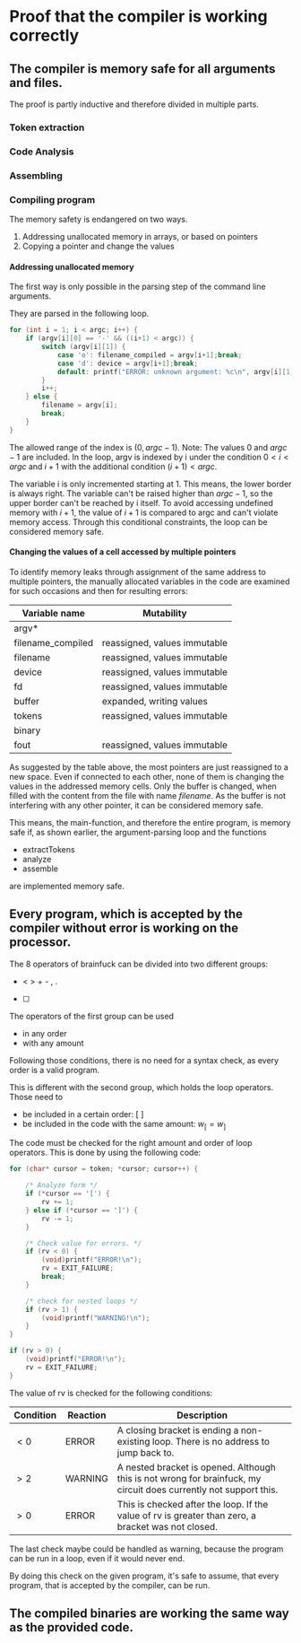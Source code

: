 # Proof that the compiler is working correctly

## The compiler is memory safe for all arguments and files.

The proof is partly inductive and therefore divided in multiple parts.

### Token extraction

### Code Analysis

### Assembling

### Compiling program

The memory safety is endangered on two ways.

1. Addressing unallocated memory in arrays, or based on pointers
2. Copying a pointer and change the values

#### Addressing unallocated memory

The first way is only possible in the parsing step of the command line arguments.

They are parsed in the following loop.

```c
for (int i = 1; i < argc; i++) {
    if (argv[i][0] == '-' && ((i+1) < argc)) {
        switch (argv[i][1]) {
            case 'o': filename_compiled = argv[i+1];break;
            case 'd': device = argv[i+1];break;
            default: printf("ERROR: unknown argument: %c\n", argv[i][1]);exit(EXIT_FAILURE);
        }
        i++;
    } else {
        filename = argv[i];
        break;
    }
}
```

The allowed range of the index is $(0, argc-1)$.
Note: The values $0$ and $argc-1$ are included.
In the loop, argv is indexed by i under the condition $0 < i < argc$ and $i+1$ with the additional condition $(i+1) < argc$.

The variable i is only incremented starting at 1.
This means, the lower border is always right.
The variable can't be raised higher than $argc-1$,
so the upper border can't be reached by i itself.
To avoid accessing undefined memory with $i+1$,
the value of $i+1$ is compared to argc and can't violate memory access.
Through this conditional constraints, the loop can be considered memory safe.

#### Changing the values of a cell accessed by multiple pointers

To identify memory leaks through assignment of the same address to multiple pointers, the manually allocated variables in the code are examined for such occasions and then for resulting errors:

|Variable name|Mutability|
|---|---|
|argv*||
|filename_compiled|reassigned, values immutable|
|filename|reassigned, values immutable|
|device|reassigned, values immutable|
|fd|reassigned, values immutable|
|buffer|expanded, writing values|
|tokens|reassigned, values immutable|
|binary||
|fout|reassigned, values immutable|

As suggested by the table above, the most pointers are just reassigned to a new space.
Even if connected to each other, none of them is changing the values in the addressed memory cells.
Only the buffer is changed, when filled with the content from the file with name *filename*.
As the buffer is not interfering with any other pointer, it can be considered memory safe.

This means, the main-function, and therefore the entire program, is memory safe if, as shown earlier, the argument-parsing loop and the functions

- extractTokens
- analyze
- assemble

are implemented memory safe.

## Every program, which is accepted by the compiler without error is working on the processor.

The 8 operators of brainfuck can be divided into two different groups:

- < > + - , .
- [  ]

The operators of the first group can be used

- in any order
- with any amount

Following those conditions, there is no need for a syntax check, as every order is a valid program.

This is different with the second group, which holds the loop operators.
Those need to

- be included in a certain order: [  ]
- be included in the code with the same amount: $w_[ = w_]$

The code must be checked for the right amount and order of loop operators.
This is done by using the following code:
```c
for (char* cursor = token; *cursor; cursor++) {

    /* Analyze form */
    if (*cursor == '[') {
        rv += 1;
    } else if (*cursor == ']') {
        rv -= 1;
    }

    /* Check value for errors. */
    if (rv < 0) {
        (void)printf("ERROR!\n");
        rv = EXIT_FAILURE;
        break;
    }

    /* check for nested loops */
    if (rv > 1) {
        (void)printf("WARNING!\n");
    }
}

if (rv > 0) {
    (void)printf("ERROR!\n");
    rv = EXIT_FAILURE;
}
```

The value of rv is checked for the following conditions:

|Condition|Reaction|Description|
|---------|--------|-----------|
| $<0$    |ERROR   |A closing bracket is ending a non-existing loop. There is no address to jump back to.|
| $>2$    |WARNING |A nested bracket is opened. Although this is not wrong for brainfuck, my circuit does currently not support this.|
| $>0$    |ERROR   |This is checked after the loop. If the value of rv is greater than zero, a bracket was not closed.|

The last check maybe could be handled as warning, because the program can be run in a loop, even if it would never end.

By doing this check on the given program, it's safe to assume, that every program, that is accepted by the compiler, can be run.

## The compiled binaries are working the same way as the provided code.
